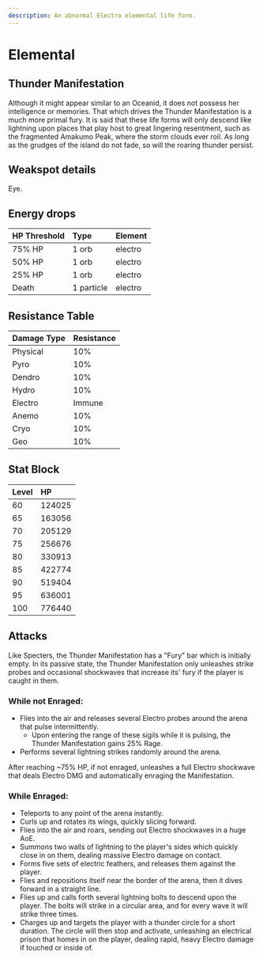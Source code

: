 ```yaml
---
description: An abnormal Electro elemental life form.
---
```


# Elemental

## Thunder Manifestation

Although it might appear similar to an Oceanid, it does not possess her intelligence or memories.
That which drives the Thunder Manifestation is a much more primal fury.
It is said that these life forms will only descend like lightning upon places that play host to great lingering resentment, such as the fragmented Amakumo Peak, where the storm clouds ever roil. As long as the grudges of the island do not fade, so will the roaring thunder persist.

## Weakspot details

Eye.

## Energy drops

| HP Threshold | Type | Element |
| :--- | :--- | :--- |
| 75% HP | 1 orb | electro 
| 50% HP | 1 orb | electro 
| 25% HP | 1 orb | electro
| Death | 1 particle | electro

## Resistance Table

| Damage Type | Resistance |
| :--- | :--- |
| Physical | 10% |
| Pyro | 10% |
| Dendro | 10% |
| Hydro | 10% |
| Electro | Immune |
| Anemo | 10% |
| Cryo | 10% |
| Geo | 10% |

## Stat Block

| Level | HP |
| :--- | :--- |
| 60 | 124025 |
| 65 | 163056 |
| 70 | 205129 |
| 75 | 256676 |
| 80 | 330913 |
| 85 | 422774 |
| 90 | 519404 |
| 95 | 636001 |
| 100 | 776440 |

## Attacks

Like Specters, the Thunder Manifestation has a "Fury" bar which is initially empty. In its passive state, the Thunder Manifestation only unleashes strike probes and occasional shockwaves that increase its' fury if the player is caught in them.  

### While not Enraged:
* Flies into the air and releases several Electro probes around the arena that pulse intermittently.
  * Upon entering the range of these sigils while it is pulsing, the Thunder Manifestation gains 25% Rage.
* Performs several lightning strikes randomly around the arena.  

After reaching ~75% HP, if not enraged, unleashes a full Electro shockwave that deals Electro DMG and automatically enraging the Manifestation.  
### While Enraged:
* Teleports to any point of the arena instantly.
* Curls up and rotates its wings, quickly slicing forward.
* Flies into the air and roars, sending out Electro shockwaves in a huge AoE.
* Summons two walls of lightning to the player's sides which quickly close in on them, dealing massive Electro damage on contact.
* Forms five sets of electric feathers, and releases them against the player.
* Flies and repositions itself near the border of the arena, then it dives forward in a straight line.
* Flies up and calls forth several lightning bolts to descend upon the player. The bolts will strike in a circular area, and for every wave it will strike three times.
* Charges up and targets the player with a thunder circle for a short duration. The circle will then stop and activate, unleashing an electrical prison that homes in on the player, dealing rapid, heavy Electro damage if touched or inside of.
